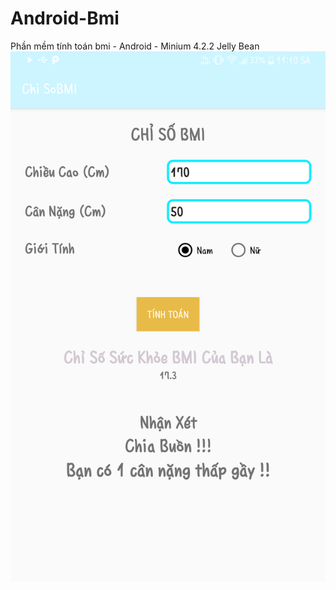 # Android-Bmi
 Phần mềm tính toán bmi - Android - Minium 4.2.2 Jelly Bean
![Test Image 3](/Capture+_2020-07-06-11-10-24.png)
